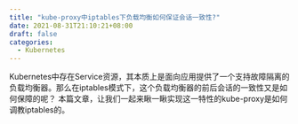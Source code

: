```yaml
---
title: "kube-proxy中iptables下负载均衡如何保证会话一致性?"
date: 2021-08-31T21:10:21+08:00
draft: false
categories:
  - Kubernetes
---
```


Kubernetes中存在Service资源，其本质上是面向应用提供了一个支持故障隔离的负载均衡器。那么在iptables模式下，这个负载均衡器的前后会话的一致性又是如何保障的呢？
本篇文章，让我们一起来瞅一瞅实现这一特性的kube-proxy是如何调教iptables的。

